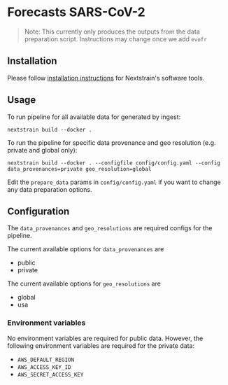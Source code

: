 # Forecasts SARS-CoV-2

> Note: This currently only produces the outputs from the data preparation script.
> Instructions may change once we add `evofr`
## Installation

Please follow [installation instructions](https://docs.nextstrain.org/en/latest/install.html#installation-steps) for Nextstrain's software tools.

## Usage

To run pipeline for all available data for generated by ingest:

```
nextstrain build --docker .
```

To run the pipeline for specific data provenance and geo resolution (e.g. private and global only):

```
nextstrain build --docker . --configfile config/config.yaml --config data_provenances=private geo_resolution=global
```

Edit the `prepare_data` params in `config/config.yaml` if you want to change any data preparation options.

## Configuration
The `data_provenances` and `geo_resolutions` are required configs for the pipeline.

The current available options for `data_provenances` are
- public
- private

The current available options for `geo_resolutions` are
- global
- usa

### Environment variables

No environment variables are required for public data.
However, the following environment variables are required for the private data:
- `AWS_DEFAULT_REGION`
- `AWS_ACCESS_KEY_ID`
- `AWS_SECRET_ACCESS_KEY`

